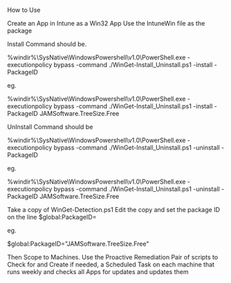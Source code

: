 How to Use

Create an App in Intune as a Win32 App
Use the IntuneWin file as the package

Install Command should be.

%windir%\SysNative\WindowsPowershell\v1.0\PowerShell.exe -executionpolicy bypass -command ./WinGet-Install_Uninstall.ps1 -install -PackageID <PackageID>

eg.

%windir%\SysNative\WindowsPowershell\v1.0\PowerShell.exe -executionpolicy bypass -command ./WinGet-Install_Uninstall.ps1 -install -PackageID JAMSoftware.TreeSize.Free



UnInstall Command should be

%windir%\SysNative\WindowsPowershell\v1.0\PowerShell.exe -executionpolicy bypass -command ./WinGet-Install_Uninstall.ps1 -uninstall -PackageID <PackageID>

eg.

%windir%\SysNative\WindowsPowershell\v1.0\PowerShell.exe -executionpolicy bypass -command ./WinGet-Install_Uninstall.ps1 -uninstall -PackageID JAMSoftware.TreeSize.Free

Take a copy of WinGet-Detection.ps1
Edit the copy and set the package ID on the line
$global:PackageID=<PackageID>

eg.

$global:PackageID="JAMSoftware.TreeSize.Free"

Then Scope to Machines.
Use the Proactive Remediation Pair of scripts to Check for and Create if needed, a Scheduled Task on each machine that runs weekly and checks all Apps for updates and updates them

